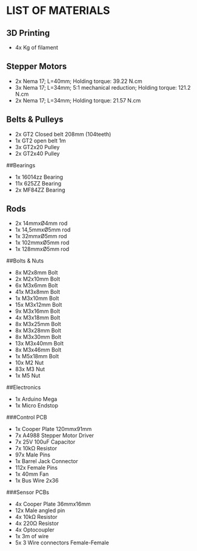 # LIST OF MATERIALS
## 3D Printing
* 4x Kg of filament

## Stepper Motors
* 2x Nema 17; L=40mm; Holding torque: 39.22 N.cm 
* 3x Nema 17; L=34mm; 5:1 mechanical reduction; Holding torque: 121.2 N.cm 
* 2x Nema 17; L=34mm; Holding torque: 21.57 N.cm 

## Belts & Pulleys
* 2x GT2 Closed belt 208mm (104teeth)
* 1x GT2 open belt 1m
* 3x GT2x20 Pulley
* 2x GT2x40 Pulley

##Bearings
* 1x 16014zz Bearing
* 11x 625ZZ Bearing
* 2x MF84ZZ Bearing

## Rods
* 2x 14mmxØ4mm rod
* 1x 14,5mmxØ5mm rod
* 1x 32mmxØ5mm rod
* 1x 102mmxØ5mm rod
* 1x 128mmxØ5mm rod

##Bolts & Nuts
* 8x M2x8mm Bolt
* 2x M2x10mm Bolt
* 6x M3x6mm Bolt
* 41x M3x8mm Bolt
* 1x M3x10mm Bolt
* 15x M3x12mm Bolt
* 9x M3x16mm Bolt
* 4x M3x18mm Bolt
* 8x M3x25mm Bolt
* 8x M3x28mm Bolt
* 8x M3x30mm Bolt
* 13x M3x40mm Bolt
* 8x M3x46mm Bolt
* 1x M5x18mm Bolt
* 10x M2 Nut
* 83x M3 Nut
* 1x M5 Nut

##Electronics
* 1x Arduino Mega
* 1x Micro Endstop

###Control PCB
* 1x Cooper Plate 120mmx91mm
* 7x A4988 Stepper Motor Driver
* 7x 25V 100uF Capacitor
* 7x 10kΩ Resistor
* 97x Male Pins
* 1x Barrel Jack Connector
* 112x Female Pins
* 1x 40mm Fan
* 1x Bus Wire 2x36

###Sensor PCBs
* 4x Cooper Plate 36mmx16mm
* 12x Male angled pin
* 4x 10kΩ Resistor
* 4x 220Ω Resistor
* 4x Optocoupler
* 1x 3m of wire
* 5x 3 Wire connectors Female-Female






